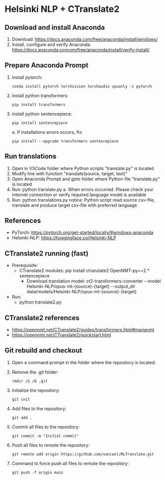 # Helsinki NLP + CTranslate2

## Download and install Anaconda

1. Download: <https://docs.anaconda.com/free/anaconda/install/windows/>
2. Install, configure and verify Anaconda: <https://docs.anaconda.concom/free/anaconda/install/verify-install/>

## Prepare Anaconda Prompt

1. Install pytorch:

    ```console
    conda install pytorch torchvision torchaudio cpuonly -c pytorch
    ```

2. Install python transformers:

    ```console
    pip install transformers
    ```

3. Install python sentencepiece:

    ```console
    pip install sentencepiece
    ```

    a. If installations errors occurs, fix:

    ```console
    pip install --upgrade transformers sentencepiece
    ```

## Run translations

1. Open in VSCode folder where Python scripts "translate.py" is located
2. Modify line with function "translate(source, target, text)"
3. Open Anaconda Prompt and goto folder where Python file "translate.py" is located
4. Run: python translate.py
    a. When errors occurred. Please check your internet connection or verify required language model is available
5. Run: python translations.py
    notice: Python script read source csv-file, translate and produce target csv-file with preferred language

## References

- PyTorch: <https://pytorch.org/get-started/locally/#windows-anaconda>
- Helsinki-NLP: <https://huggingface.co/Helsinki-NLP>

## CTranslate2 running (fast)

- Prerequisite:
  - CTranslate2 modules: pip install ctranslate2 OpenNMT-py==2.* sentencepiece
    - Download translation model: ct2-transformers-converter --model Helsinki-NLP/opus-mt-{source}-{target} --output_dir data/models/Helsinki-NLP/opus-mt-{source}-{target}
- Run:
  - python translate2.py

## CTranslate2 references

- <https://opennmt.net/CTranslate2/guides/transformers.html#marianmt>
- <https://opennmt.net/CTranslate2/quickstart.html>

## Git rebuild and checkout

1. Open a command prompt in the folder where the repository is located.
2. Remove the .git folder:

    ```console
    rmdir /S /Q .git
    ```

3. Initialize the repository:

    ```console
    git init
    ```

4. Add files to the repository:

    ```console
    git add .
    ```

5. Commit all files to the repository:

    ```console
    git commit -m "Initial commit"
    ```

6. Push all files to remote the repository:

    ```console
    git remote add origin https://github.com/xancenl/MLTranslate.git
    ```

7. Command to force push all files to remote the repository:

    ```console
    git push -f origin main
    ```
